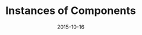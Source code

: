 ﻿---
title: Instances of Components
toc: false
type: specs
layout:  package
date: "2015-10-16"
draft: false
specification: VEC
version: 1.1.2
documentType: "Recommendation"
elementType:  Package
menu:
  VEC-1.1.2:    
    identifier: instances-of-components
    weight: 1004 

# Prev/next pager order (if `docs_section_pager` enabled in `params.toml`)
weight: 1004
---
